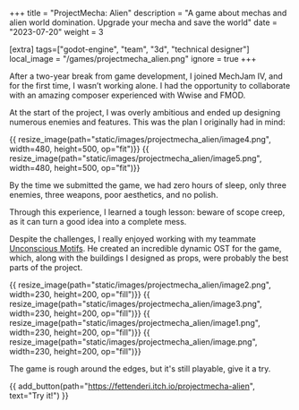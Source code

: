 +++
title = "ProjectMecha: Alien"
description = "A game about mechas and alien world domination. Upgrade your mecha and save the world"
date = "2023-07-20"
weight = 3

[extra]
tags=["godot-engine", "team", "3d", "technical designer"]
local_image = "/games/projectmecha_alien.png"
ignore = true
+++

After a two-year break from game development, I joined MechJam IV, and for the first time, I wasn’t working alone. I had the opportunity to collaborate with an amazing composer experienced with Wwise and FMOD.

At the start of the project, I was overly ambitious and ended up designing numerous enemies and features. This was the plan I originally had in mind:

<div class = "gallery">
{{ resize_image(path="static/images/projectmecha_alien/image4.png", width=480, height=500, op="fit")}}
{{ resize_image(path="static/images/projectmecha_alien/image5.png", width=480, height=500, op="fit")}}
</div>

By the time we submitted the game, we had zero hours of sleep, only three enemies, three weapons, poor aesthetics, and no polish.

Through this experience, I learned a tough lesson: beware of scope creep, as it can turn a good idea into a complete mess.

Despite the challenges, I really enjoyed working with my teammate [Unconscious Motifs](https://unconscious-motifs.itch.io). He created an incredible dynamic OST for the game, which, along with the buildings I designed as props, were probably the best parts of the project.

<div class = "gallery">
{{ resize_image(path="static/images/projectmecha_alien/image2.png", width=230, height=200, op="fill")}}
{{ resize_image(path="static/images/projectmecha_alien/image3.png", width=230, height=200, op="fill")}}
{{ resize_image(path="static/images/projectmecha_alien/image1.png", width=230, height=200, op="fill")}}
{{ resize_image(path="static/images/projectmecha_alien/image.png", width=230, height=200, op="fill")}}
</div>

The game is rough around the edges, but it's still playable, give it a try.

{{ add_button(path="https://fettenderi.itch.io/projectmecha-alien", text="Try it!") }}